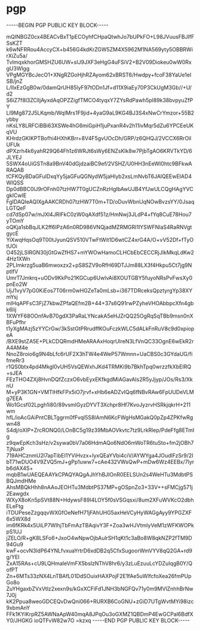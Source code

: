# pgp

-----BEGIN PGP PUBLIC KEY BLOCK-----

mQINBGZ0cx4BEACvBxT1pECOyhfCHpaQtwhJo7bUPkFO+L98JVuusFBJIfFSsKZT
k6wNFRRou4AccyCX+b456G4kdKrZGW5ZM4X5962M1NA569yty5OBBRWirXiZu5a/
TvImqxkhorGMSHZU6UW+sIJ9JXF3eHgG4uFSiV2+B2V09Diokeu0wW0RxgU3Wlgg
VPgMGYBcJecO1+XNgRZGoHjhRZAyom62xBRST6/Hwdpy+fcoF38YaUe1eISB/jnZ
L/IlxEzGgB0w/0damQrUH85lyF97tODn1Jf+d11X9iaEy70P3CkUgM3Gb//+U/d2
S6iZ7f8l3ZClljAyxdAqOPZZigfTMCO4tyqxY7ZYsRdPawh5pl89k38bvpyuZfPY
LI9Mg872J5LKqmb/WqIMrs1F9jid+4yaG9aL9KG4BJ3S4xNwCrYmzor+55B2ybby
nKsLY8LRFCiBBi63XSWe4hG6miGpiH1juPxanR4v2h11ivMqr5dZu6YPCEeUKqVU
KHrdzGKIKPTBofhi4HXhKBrr+8V4F5gvUOcDh/GRP/z6QHQJ/2VCCX6RrOilUFUk
dPXzrh4k6yahR29Q64Fh1z6WRJt6sWy6ENZsKlk8w7PjbTgAO6KRVTkYD/6JLYEJ
5SWX4oUiGSTn8a9BnV40dGjdzaiBC9ef/2VSHZ/U0HH3nEeWI0htc9BFkwARAQAB
tCFKQyBDaGFuIDxqYy5jaGFuQGNydW5jaHlyb2xsLmNvbT6JAlQEEwEIAD4WIQSS
Dp0dBBC0lJ9rOFnh07tzHW7T0gUCZnRzHgIbAwUJB4YfJwULCQgHAgYVCgkICwIE
FgIDAQIeAQIXgAAKCRDh07tzHW7T0m+TD/oDuvWbnUqNOwBvzsYY/0JsaqLGTQeF
cd7dSp07w/mJXl4JRlFkC0zW0qAXdf51z/HmNwj3JLdP4+fYq8CuE78Hou7yTOmY
oQKja1sbBqJLK2ff6IPzA6n0RD986VNQjadMZRMGRI1lYSWFNIaS4RaRNVgtgycE
YiXwqHqsOq9T00tJyunQSV510VTwFtWit1D6wtCZ4xrG4A/O+vV52Df+fTyOtUOi
O452jLSIRGN30jGtGwZfHS7+mYWOwHamoCLHCbEbCECCRjJIkMkqLdKw24Hz1XWn
2PLImkrzg5uaB6mwoxzx2+pS8SZV9oRfH69DTJJm88LX3f4Hkpu5Ct7jg9NptlfV
UmrT7Jmkrq+uODv9KkPo21KGCup6UwlvAi8XOUTGBY5fuyoNRsPvFwsXy0pnEo2W
UjJ1vyV7pG0KiEos7T06rm0wHGZeTa0mLsb+i367TDRceksQpztyrgYp38XYmYsj
mlHqAPFsC3FjZ7kbwZPfaQEfm2B+44+37s6Q91rwPZyheVHOAbbpcXfn4gbk6Iij
1XWYF68OOnfAvB70gdX3PaRaLYNcakA5eHJZrQQ25OgRqSqTBb9msn0nXBFuPfhr
t1yXgMAzj5zYYCrGw/3kSstGtPRrudffKOuFczkWLC5dALkFnRuV8c9d0xpiopeA
/BXE9stZA5E+PLkCDQRmdHMeARAAxHoqrUlreN3LfVnQC33OgnE6wEkR2rA4AM4e
NnoZ8roio6g9N4bLfc6rUF2X3hTW4e4WeP57Wmnn+UaCBS0c3GYdaUG/fifmeRr3
r1QS0btx4pd4Mkgl0vUH5VsQEWxhJKd4TRMKi9b7BkhTpq0wrzzfkXbEIRQ+sJEA
FEzTHO4ZXj8HvnDQfZczxO6vbEyxEKfkgdMiAGavAIs2R5yJjyp/JOs/Rs3/XknU
M+yP3K1GN+VMTlHfkFPx5iO7jrvf+xHb6eADZvIQq6fNBvRAw6FpUUDeVLMg7EEA
Wo1Gcsf02Lpgh1i80/89vsmlGyzDYVT3Xchpr8Hf7KvoJyzrvHSRkjqkrH+211wm
hfL/ioAcGAiPntCBLTggrm0fFvql5S8lAmN6KcFWgHsMGakQ0pZp4ZPKfwRgwn48
S4dj/oXIP+ZrcRONQ0/LOnBC5g19z39MbAOVkvtc7tz9LrkRlep/PdeFfg8ETmIg
z9qwEpKch3sHz/v2sywa0bV7a06HdmAQo6NdO6mWoTR6tuSto+fm2jOBh7TjNuxP
719AHCznmU2l7apTibEI1YViHvzx+IyxQEaYVbi4ciV/AYWYga4JOudlFzSr9/2I
bT71wDUO4V9ZVQ5mJ+gPp1uww7+cAe432VWsQwP+mDw6Wz4EEBx/7lyrb6dAX4S+
mqbB1wUAEQEAAYkCPAQYAQgAJhYhBJIOnR0EELSUn2s4WeHTu3MdbtPSBQJmdHMe
AhsMBQkHhh8nAAoJEOHTu3MdbtPS37MP+gOSpnZo3+33V++sFMCjg571j2Eawgdx
WXyX8oKn5pSVt88N+HdywsF89I4LOY5f0sVSGqsxi/8um2XFuWVKcO2dbhELeFtg
iTDUPeseZzgqqvWXGfOeNefH71jFAhUHG5axHeVCyHyWAGgAyy9YPGZXF6x5WX8d
im6fKRk4x5UiLP7WIhjTbFmAzTBAqivY3F+Zoa3wHJVtmIyVeM1zWFKWOPkpS1UJ
jZELO/R+gK8LSFo6+JxoO4wNpwOjbAulrSH1qKt1c3aBo8W8qkNZP2fTM9D94Gu9
kwF+ocvN3ldP64YNLfvxuaYrtrD6xdDB2q5CfxSugoorWmVYV8qQ2GA+rd9g/YEI
ZxA15RAs+cU9LQHmaIeVmFX5bsIzNThV8hr6/y3zLuEzuuLcYDZuIqgB0Y/QofPT
Zn+6MTs33zNX4LnTBAfL01DdSOuixHAXPojF2E1fAe5uWlfcfoXea26fmPUpGo8o
ZuYHgaxbZVxVtlz2xexn9s/kGxXCFiFd1JNH3bNGFQv71y0m9MVlZnhhBrNw7J0j
kK2Ppua8weoGDCEQvDwQni066+RURXB6CoGNU+zGiD7UTgWvtMYi98izc9xbmAnY
FFk1KYiKrpRZ5AWNaApW40mqA8JPqOu3oGXMZ1QBDmP4EwGCPal6BdfXY0/JHGKG
ioQTFvW82w7O
=kzxq
-----END PGP PUBLIC KEY BLOCK-----
